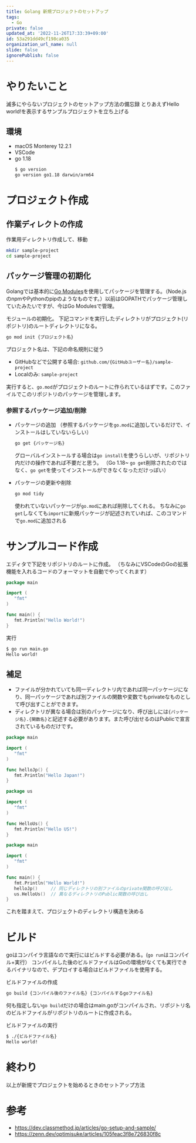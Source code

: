 ```yaml
---
title: Golang 新規プロジェクトのセットアップ
tags:
  - Go
private: false
updated_at: '2022-11-26T17:33:39+09:00'
id: 53a291dd49cf198ca035
organization_url_name: null
slide: false
ignorePublish: false
---
```

# やりたいこと
滅多にやらないプロジェクトのセットアップ方法の備忘録
とりあえずHello world!を表示するサンプルプロジェクトを立ち上げる
## 環境
- macOS Monterey 12.2.1
- VSCode
- go 1.18
  ```sh
  $ go version
  go version go1.18 darwin/arm64
  ```
# プロジェクト作成
## 作業ディレクトの作成
作業用ディレクトリ作成して、移動
```sh
mkdir sample-project
cd sample-project
```
## パッケージ管理の初期化
Golangでは基本的に[Go Modules](https://github.com/golang/go/wiki/Modules#quick-start-example)を使用してパッケージを管理する。（Node.jsのnpmやPythonのpipのようなものです。）以前はGOPATHでパッケージ管理していたみたいですが、今はGo Modulesで管理。

モジュールの初期化。
下記コマンドを実行したディレクトリがプロジェクト(リポジトリ)のルートディレクトリになる。
```sh
go mod init {プロジェクト名}
```
プロジェクト名は、下記の命名規則に従う
- GitHubなどで公開する場合: `github.com/{GitHubユーザー名}/sample-project`
- Localのみ: `sample-project`

実行すると、`go.mod`がプロジェクトのルートに作られているはずです。このファイルでこのリポジトリのパッケージを管理します。

### 参照するパッケージ追加/削除
* パッケージの追加
（参照するパッケージを`go.mod`に追加しているだけで、インストールはしていないらしい）
  ```sh
  go get {パッケージ名}
  ```
  グローバルインストールする場合は`go install`を使うらしいが、リポジトリ内だけの操作であれば不要だと思う。 （Go 1.18~ `go get`削除されたのではなく、`go get`を使ってインストールができなくなっただけっぽい）

* パッケージの更新や削除
  ```sh
  go mod tidy
  ```
  使われていないパッケージが`go.mod`にあれば削除してくれる。  ちなみに`go get`しなくても`import`に新規パッケージが記述されていれば、このコマンドで`go.mod`に追加される


# サンプルコード作成
エディタで下記をリポジトリのルートに作成。
（ちなみにVSCodeのGoの拡張機能を入れるコードのフォーマットを自動でやってくれます）
```main.go
package main

import (
   "fmt"
)

func main() {
   fmt.Println("Hello World!")
}
```

実行
```sh
$ go run main.go
Hello world!
```

## 補足
- ファイルが分かれていても同一ディレクトリ内であれば同一パッケージになり、同一パッケージであれば別ファイルの関数や変数でもprivateなものとして呼び出すことができます。
- ディレクトリが異なる場合は別のパッケージになり、呼び出しには`{パッケージ名}.{関数名}`と記述する必要があります。また呼び出せるのはPublicで宣言されているものだけです。

```hello_jp.go
package main

import (
   "fmt"
)

func helloJp() {
   fmt.Println("Hello Japan!")
}
```
```us/hello_us.go
package us

import (
   "fmt"
)

func HelloUs() {
   fmt.Println("Hello US!")
}
```
```main.go
package main

import (
   "fmt"
)

func main() {
   fmt.Println("Hello World!")
   helloJp()     // 同じディレクトリの別ファイルのprivate関数の呼び出し
   us.HelloUs()  // 異なるディレクトリのPublic関数の呼び出し
}
```

これを踏まえて、プロジェクトのディレクトリ構造を決める

# ビルド
goはコンパイラ言語なので実行にはビルドする必要がある。(`go run`はコンパイル+実行）
コンパイルした後のビルドファイルはGoの環境がなくても実行できるバイナリなので、デプロイする場合はビルドファイルを使用する。

ビルドファイルの作成
```sh
go build {コンパイル後のファイル名} {コンパイルするgoファイル名}
```
何も指定しない`go build`だけの場合はmain.goがコンパイルされ、リポジトリ名のビルドファイルがリポジトリのルートに作成される。

ビルドファイルの実行
```sh
$ ./{ビルドファイル名}
Hello world!
```

# 終わり
以上が新規でプロジェクトを始めるときのセットアップ方法

# 参考
- https://dev.classmethod.jp/articles/go-setup-and-sample/
- https://zenn.dev/optimisuke/articles/105feac3f8e726830f8c
